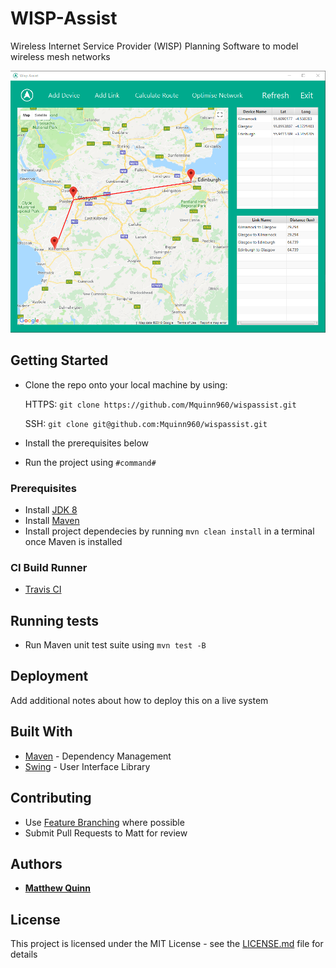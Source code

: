 # WISP-Assist

Wireless Internet Service Provider (WISP) Planning Software to model wireless mesh networks

![Alt text](/Preview.png?raw=true "Preview")

## Getting Started

* Clone the repo onto your local machine by using:

    HTTPS: ```git clone https://github.com/Mquinn960/wispassist.git```
    
    SSH: ```git clone git@github.com:Mquinn960/wispassist.git```
   
* Install the prerequisites below
* Run the project using ```#command#```

### Prerequisites

* Install [JDK 8](http://www.oracle.com/technetwork/java/javase/downloads/jdk8-downloads-2133151.html)
* Install [Maven](http://maven.apache.org/download.cgi)
* Install project dependecies by running ```mvn clean install``` in a terminal once Maven is installed

### CI Build Runner

* [Travis CI](https://travis-ci.com/Mquinn960/wispassist)

## Running tests

* Run Maven unit test suite using ```mvn test -B```

## Deployment

Add additional notes about how to deploy this on a live system

## Built With

* [Maven](https://maven.apache.org/) - Dependency Management
* [Swing](https://docs.oracle.com/javase/tutorial/uiswing/) - User Interface Library

## Contributing

* Use [Feature Branching](https://www.atlassian.com/git/tutorials/comparing-workflows/feature-branch-workflow) where possible
* Submit Pull Requests to Matt for review

## Authors

* **[Matthew Quinn](http://mquinn.co.uk)**

## License

This project is licensed under the MIT License - see the [LICENSE.md](LICENSE.md) file for details
